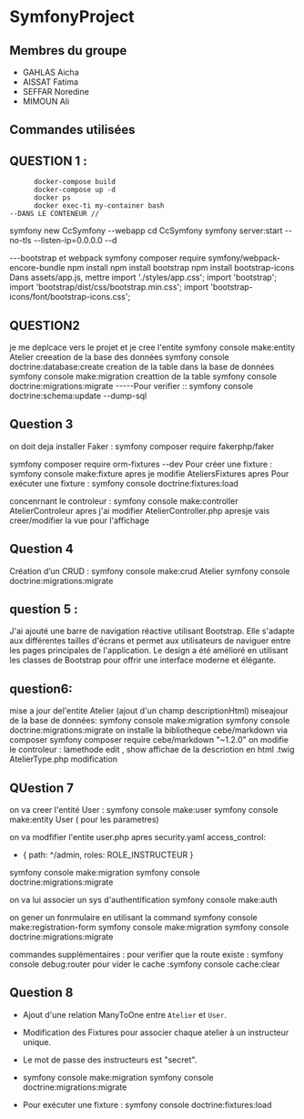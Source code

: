 # SymfonyProject

## Membres du groupe
- GAHLAS Aicha
- AISSAT Fatima 
- SEFFAR Noredine 
- MIMOUN Ali 

## Commandes utilisées 
## QUESTION 1 :
          docker-compose build
          docker-compose up -d
          docker ps
          docker exec-ti my-container bash
    --DANS LE CONTENEUR //
symfony new CcSymfony --webapp
cd CcSymfony
symfony server:start --no-tls --listen-ip=0.0.0.0 --d

---bootstrap et webpack
symfony composer require symfony/webpack-encore-bundle
npm install
npm install bootstrap
npm install bootstrap-icons
Dans assets/app.js, mettre
  import './styles/app.css';
  import 'bootstrap';
  import 'bootstrap/dist/css/bootstrap.min.css';
  import 'bootstrap-icons/font/bootstrap-icons.css';




## QUESTION2

je me deplcace vers le projet et je cree l'entite
symfony console make:entity Atelier
  creeation de la base des données
symfony console doctrine:database:create
creation  de la table dans la base de données 
symfony console make:migration
creattion de la table 
symfony console doctrine:migrations:migrate 
-----Pour verifier :: symfony console doctrine:schema:update --dump-sql

  

## Question 3
on doit deja installer Faker :
symfony composer require fakerphp/faker

symfony composer require orm-fixtures --dev
Pour créer une fixture : symfony console make:fixture
apres je modifie AteliersFixtures 
apres
Pour exécuter une fixture : symfony console doctrine:fixtures:load

concenrnant le controleur :
symfony console make:controller AtelierControleur
apres j'ai modifier AtelierController.php
apresje vais creer/modifier la vue pour l'affichage


## Question 4
Création d’un CRUD :
symfony console make:crud Atelier
symfony console doctrine:migrations:migrate

## question 5 :
J'ai ajouté une barre de navigation réactive utilisant Bootstrap. Elle s'adapte aux différentes tailles d'écrans et permet aux utilisateurs de naviguer entre les pages principales de l'application. Le design a été amélioré en utilisant les classes de
Bootstrap pour offrir une interface moderne et élégante.

## question6:
mise a jour del'entite Atelier  (ajout d'un champ descriptionHtml)
miseajour de la base de données:
symfony console make:migration
symfony console  doctrine:migrations:migrate
on installe   la bibliotheque cebe/markdown via composer
symfony composer require cebe/markdown "~1.2.0"
on modifie le controleur : lamethode edit , show
affichae de la descriotion en html .twig 
AtelierType.php modification 


## QUestion 7 
on va creer l'entité User :
symfony console make:user
symfony console make:entity User ( pour les parametres)

 on va modfifier l'entite user.php
 apres security.yaml 
access_control:
- { path: ^/admin, roles: ROLE_INSTRUCTEUR }

 symfony console make:migration
 symfony console doctrine:migrations:migrate


on va lui associer un sys d'authentification
symfony console make:auth

on gener un fonrmulaire en utilisant la command
symfony console make:registration-form
symfony console make:migration
symfony console doctrine:migrations:migrate




commandes supplémentaires : 
pour verifier que la route existe : symfony console debug:router
pour vider le cache :symfony console cache:clear

## Question 8
- Ajout d'une relation ManyToOne entre `Atelier` et `User`.
- Modification des Fixtures pour associer chaque atelier à un instructeur unique.
- Le mot de passe des instructeurs est "secret".

-  symfony console make:migration
   symfony console doctrine:migrations:migrate
- Pour exécuter une fixture : symfony console doctrine:fixtures:load
